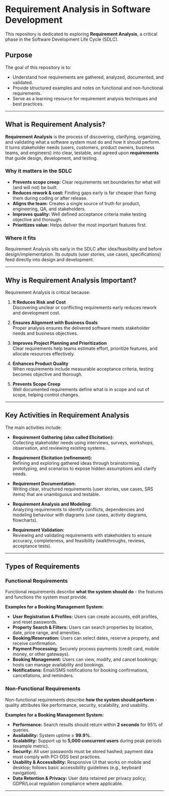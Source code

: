 # Requirement Analysis in Software Development  
This repository is dedicated to exploring **Requirement Analysis**, a critical phase in the Software Development Life Cycle (SDLC).

## Purpose
The goal of this repository is to:
- Understand how requirements are gathered, analyzed, documented, and validated.  
- Provide structured examples and notes on functional and non-functional requirements.  
- Serve as a learning resource for requirement analysis techniques and best practices.  

------
## What is Requirement Analysis?

**Requirement Analysis** is the process of discovering, clarifying, organizing, and validating what a software system must do and how it should perform. It turns stakeholder needs (users, customers, product owners, business teams, and engineers) into clear, testable, and agreed upon **requirements** that guide design, development, and testing.

### Why it matters in the SDLC
- **Prevents scope creep:** Clear requirements set boundaries for what will (and will not) be built.
- **Reduces rework & cost:** Finding gaps early is far cheaper than fixing them during coding or after release.
- **Aligns the team:** Creates a single source of truth for product, engineering, QA, and stakeholders.
- **Improves quality:** Well defined acceptance criteria make testing objective and thorough.
- **Prioritizes value:** Helps deliver the most important features first.

### Where it fits
Requirement Analysis sits early in the SDLC after idea/feasibility and before design/implementation. Its outputs (user stories, use cases, specifications) feed directly into design and development.

------------

## Why is Requirement Analysis Important?

Requirement Analysis is critical because:

1. **It Reduces Risk and Cost**  
   Discovering unclear or conflicting requirements early reduces rework and development cost.

2. **Ensures Alignment with Business Goals**  
   Proper analysis ensures the delivered software meets stakeholder needs and business objectives.

3. **Improves Project Planning and Prioritization**  
   Clear requirements help teams estimate effort, prioritize features, and allocate resources effectively.

4. **Enhances Product Quality**  
   When requirements include measurable acceptance criteria, testing becomes objective and thorough.

5. **Prevents Scope Creep**  
   Well documented requirements define what is in scope and out of scope, helping control changes.

-------------

## Key Activities in Requirement Analysis

The main activities include:

- **Requirement Gathering (also called Elicitation):**  
  Collecting stakeholder needs using interviews, surveys, workshops, observation, and reviewing existing systems.

- **Requirement Elicitation (refinement):**  
  Refining and exploring gathered ideas through brainstorming, prototyping, and scenarios to expose hidden assumptions and clarify needs.

- **Requirement Documentation:**  
  Writing clear, structured requirements (user stories, use cases, SRS items) that are unambiguous and testable.

- **Requirement Analysis and Modeling:**  
  Analyzing requirements to identify conflicts, dependencies and modeling behaviour with diagrams (use cases, activity diagrams, flowcharts).

- **Requirement Validation:**  
  Reviewing and validating requirements with stakeholders to ensure accuracy, completeness, and feasibility (walkthroughs, reviews, acceptance tests).

-------------

## Types of Requirements

### Functional Requirements
Functional requirements describe **what the system should do** - the features and functions the system must provide.

**Examples for a Booking Management System:**
- **User Registration & Profiles:** Users can create accounts, edit profiles, and reset passwords.
- **Property Search & Filters:** Users can search properties by location, date, price range, and amenities.
- **Booking/Reservation:** Users can select dates, reserve a property, and receive confirmation.
- **Payment Processing:** Securely process payments (credit card, mobile money, or other gateways).
- **Booking Management:** Users can view, modify, and cancel bookings; hosts can manage availability and bookings.
- **Notifications:** Email/SMS notifications for booking confirmations, cancellations, and reminders.

### Non-Functional Requirements
Non-functional requirements describe **how the system should perform** - quality attributes like performance, security, scalability, and usability.

**Examples for a Booking Management System:**
- **Performance:** Search results should return within **2 seconds** for 95% of queries.
- **Availability:** System uptime ≥ **99.9%**.
- **Scalability:** Support up to **5,000 concurrent users** during peak periods (example metric).
- **Security:** All user passwords must be stored hashed; payment data must comply with PCI-DSS best practices.
- **Usability & Accessibility:** Responsive UI that works on mobile and desktop; follows basic accessibility guidelines (e.g., keyboard navigation).
- **Data Retention & Privacy:** User data retained per privacy policy; GDPR/Local regulation compliance where applicable.
--------
